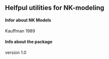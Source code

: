 ## Helfpul utilities for NK-modeling

#### Infor about NK Models
Kauffman 1989

#### Info about the package

version 1.0


